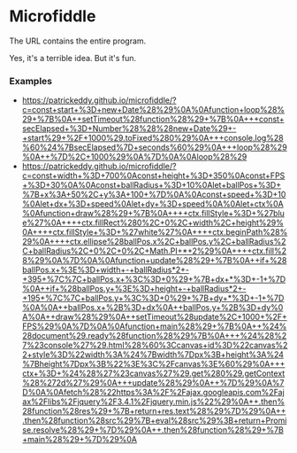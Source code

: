 # Microfiddle

The URL contains the entire program.

Yes, it's a terrible idea. But it's fun.

### Examples

- https://patrickeddy.github.io/microfiddle/?c=const+start+%3D+new+Date%28%29%0A%0Afunction+loop%28%29+%7B%0A++setTimeout%28function%28%29+%7B%0A+++const+secElapsed+%3D+Number%28%28%28new+Date%29+-+start%29+%2F+1000%29.toFixed%280%29%0A+++console.log%28%60%24%7BsecElapsed%7D+seconds%60%29%0A+++loop%28%29%0A++%7D%2C+1000%29%0A%7D%0A%0Aloop%28%29
- https://patrickeddy.github.io/microfiddle/?c=const+width+%3D+700%0Aconst+height+%3D+350%0Aconst+FPS+%3D+30%0A%0Aconst+ballRadius+%3D+10%0Alet+ballPos+%3D+%7B+x%3A+50%2C+y%3A+100+%7D%0A%0Aconst+speed+%3D+10%0Alet+dx+%3D+speed%0Alet+dy+%3D+speed%0A%0Alet+ctx%0A%0Afunction+draw%28%29+%7B%0A++++ctx.fillStyle+%3D+%27blue%27%0A++++ctx.fillRect%280%2C+0%2C+width%2C+height%29%0A++++ctx.fillStyle+%3D+%27white%27%0A++++ctx.beginPath%28%29%0A++++ctx.ellipse%28ballPos.x%2C+ballPos.y%2C+ballRadius%2C+ballRadius%2C+0%2C+0%2C+Math.PI+*+2%29%0A++++ctx.fill%28%29%0A%7D%0A%0Afunction+update%28%29+%7B%0A++if+%28ballPos.x+%3E%3D+width+-+ballRadius*2+-+395+%7C%7C+ballPos.x+%3C%3D+0%29+%7B+dx+*%3D+-1+%7D%0A++if+%28ballPos.y+%3E%3D+height+-+ballRadius*2+-+195+%7C%7C+ballPos.y+%3C%3D+0%29+%7B+dy+*%3D+-1+%7D%0A%0A++ballPos.x+%2B%3D+dx%0A++ballPos.y+%2B%3D+dy%0A%0A++draw%28%29%0A++setTimeout%28update%2C+1000+%2F+FPS%29%0A%7D%0A%0Afunction+main%28%29+%7B%0A++%24%28document%29.ready%28function%28%29%7B%0A+++%24%28%27%23console%27%29.html%28%60%3Ccanvas+id%3D%22canvas%22+style%3D%22width%3A%24%7Bwidth%7Dpx%3B+height%3A%24%7Bheight%7Dpx%3B%22%3E%3C%2Fcanvas%3E%60%29%0A+++ctx+%3D+%24%28%27%23canvas%27%29.get%280%29.getContext%28%272d%27%29%0A+++update%28%29%0A++%7D%29%0A%7D%0A%0Afetch%28%22https%3A%2F%2Fajax.googleapis.com%2Fajax%2Flibs%2Fjquery%2F3.4.1%2Fjquery.min.js%22%29%0A++.then%28function%28res%29+%7B+return+res.text%28%29%7D%29%0A++.then%28function%28src%29%7B+eval%28src%29%3B+return+Promise.resolve%28%29+%7D%29%0A++.then%28function%28%29+%7B+main%28%29+%7D%29%0A
